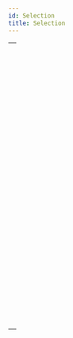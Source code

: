 ```yaml
---
id: Selection
title: Selection
---
```

||
|---|
|[<!-- INCLUDE #_command_.ALL RECORDS.Syntax -->](../../commands-legacy/all-records.md)<br/>|
|[<!-- INCLUDE #_command_.APPLY TO SELECTION.Syntax -->](../../commands-legacy/apply-to-selection.md)<br/>|
|[<!-- INCLUDE #_command_.Before selection.Syntax -->](../../commands-legacy/before-selection.md)<br/>|
|[<!-- INCLUDE #_command_.CREATE SELECTION FROM ARRAY.Syntax -->](../../commands-legacy/create-selection-from-array.md)<br/>|
|[<!-- INCLUDE #_command_.DELETE SELECTION.Syntax -->](../../commands-legacy/delete-selection.md)<br/>|
|[<!-- INCLUDE #_command_.DISPLAY SELECTION.Syntax -->](../../commands-legacy/display-selection.md)<br/>|
|[<!-- INCLUDE #_command_.Displayed line number.Syntax -->](../../commands-legacy/displayed-line-number.md)<br/>|
|[<!-- INCLUDE #_command_.End selection.Syntax -->](../../commands-legacy/end-selection.md)<br/>|
|[<!-- INCLUDE #_command_.FIRST RECORD.Syntax -->](../../commands-legacy/first-record.md)<br/>|
|[<!-- INCLUDE #_command_.GET HIGHLIGHTED RECORDS.Syntax -->](../../commands-legacy/get-highlighted-records.md)<br/>|
|[<!-- INCLUDE #_command_.GOTO SELECTED RECORD.Syntax -->](../../commands-legacy/goto-selected-record.md)<br/>|
|[<!-- INCLUDE #_command_.HIGHLIGHT RECORDS.Syntax -->](../../commands-legacy/highlight-records.md)<br/>|
|[<!-- INCLUDE #_command_.LAST RECORD.Syntax -->](../../commands-legacy/last-record.md)<br/>|
|[<!-- INCLUDE #_command_.MODIFY SELECTION.Syntax -->](../../commands-legacy/modify-selection.md)<br/>|
|[<!-- INCLUDE #_command_.NEXT RECORD.Syntax -->](../../commands-legacy/next-record.md)<br/>|
|[<!-- INCLUDE #_command_.ONE RECORD SELECT.Syntax -->](../../commands-legacy/one-record-select.md)<br/>|
|[<!-- INCLUDE #_command_.PREVIOUS RECORD.Syntax -->](../../commands-legacy/previous-record.md)<br/>|
|[<!-- INCLUDE #_command_.Records in selection.Syntax -->](../../commands-legacy/records-in-selection.md)<br/>|
|[<!-- INCLUDE #_command_.REDUCE SELECTION.Syntax -->](../../commands-legacy/reduce-selection.md)<br/>|
|[<!-- INCLUDE #_command_.SCAN INDEX.Syntax -->](../../commands-legacy/scan-index.md)<br/>|
|[<!-- INCLUDE #_command_.Selected record number.Syntax -->](../../commands-legacy/selected-record-number.md)<br/>|
|[<!-- INCLUDE #_command_.TRUNCATE TABLE.Syntax -->](../../commands-legacy/truncate-table.md)<br/>|
